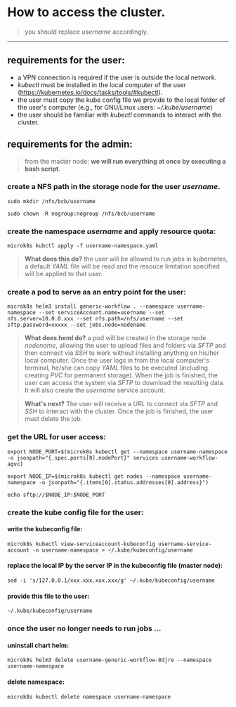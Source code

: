 # How to access the cluster.
> you should replace *username* accordingly.
---

## requirements for the user:
- a VPN connection is required if the user is outside the local network.
- *kubectl* must be installed in the local computer of the user (https://kubernetes.io/docs/tasks/tools/#kubectl).
- the user must copy the kube config file we provide to the local folder of the user's computer (e.g., for GNU/Linux users: *~/.kube/username*)
- the user should be familiar with *kubectl* commands to interact with the cluster.

## requirements for the admin:
> from the master node: **we will run everything at once by executing a bash script**.

### create a NFS path in the storage node for the user *username*. 

``sudo mkdir /nfs/bcb/username``

``sudo chown -R nogroup:nogroup /nfs/bcb/username``

### create the namespace *username* and apply resource quota:

``microk8s kubctl apply -f username-namespace.yaml``

> **What does this do?** the user will be allowed to run jobs in kubernetes, a default *YAML* file will be read and the resouce limitation specified will be applied to that user.

### create a pod to serve as an entry point for the user:

``microk8s helm3 install generic-workflow . --namespace username-namespace --set serviceAccount.name=username --set nfs.server=10.0.0.xxx --set nfs.path=/nfs/username --set sftp.password=xxxxx --set jobs.node=nodename``

> **What does heml do?** a pod will be created in the storage node *nodename*, allowing the user to upload files and folders via *SFTP* and then connect via *SSH* to work without installing anything on his/her local computer. Once the user logs in from the local computer's terminal, he/she can copy *YAML* files to be executed (including creating *PVC* for permanent storage). When the job is finished, the user can access the system via *SFTP* to download the resulting data. It will also create the *username* service account.

> **What's next?** The user will receive a *URL* to connect via *SFTP* and *SSH* to interact with the cluster. Once the job is finished, the user must delete the job.

### get the URL for user access:

``export NODE_PORT=$(microk8s kubectl get --namespace username-namespace -o jsonpath="{.spec.ports[0].nodePort}" services username-workflow-agvc)``

``export NODE_IP=$(microk8s kubectl get nodes --namespace username-namespace -o jsonpath="{.items[0].status.addresses[0].address}")``

``echo sftp://$NODE_IP:$NODE_PORT``

### create the kube config file for the user:
#### write the kubeconfig file:

``
microk8s kubectl view-serviceaccount-kubeconfig username-service-account -n username-namespace > ~/.kube/kubeconfig/username
``

#### replace the local IP by the server IP in the kubeconfig file (master node):

``
sed -i 's/127.0.0.1/xxx.xxx.xxx.xxx/g' ~/.kube/kubeconfig/username
``

#### provide this file to the user:

``
~/.kube/kubeconfig/username
``

### once the user no longer needs to run jobs ...

#### uninstall chart helm:
``microk8s helm3 delete username-generic-workflow-8djre --namespace username-namespace``

#### delete namespace:
``microk8s kubectl delete namespace username-namespace``    

